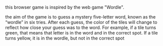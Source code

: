 this browser game is inspired by the web game "Wordle".

the aim of the game is to guess a mystery five-letter word, known as the “wordle” in six tries. After each guess, the color of the tiles will change to reflect how close your guess was to the word. For example, if a tile turns green, that means that letter is in the word and in the correct spot. If a tile turns yellow, it is in the wordle, but not in the correct spot